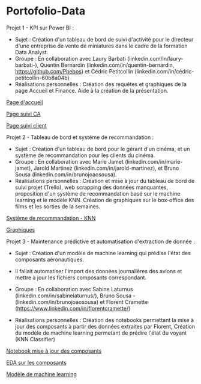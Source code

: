 # Portofolio-Data

Projet 1 - KPI sur Power BI : 
   - Sujet : Création d'un tableau de bord de suivi d'activité pour le directeur d'une entreprise de vente de miniatures dans le cadre de la formation Data Analyst.
   - Groupe : En collaboration avec Laury Barbati (linkedin.com/in/laury-barbati-), Quentin Bernardin (linkedin.com/in/quentin-bernardin, https://github.com/Phebos) et Cédric Petitcollin (linkedin.com/in/cédric-petitcollin-60b8a04b)
   - Réalisations personnelles : Création des requêtes et graphiques de la page Accueil et Finance. Aide à la création de la présentation.

[Page d'accueil](https://github.com/Pimpmydata/Portofolio-Data/blob/main/projet1/Page%20Accueil.png)

[Page suivi CA](https://github.com/Pimpmydata/Portofolio-Data/blob/main/projet1/Page%20Finance%202.png)

[Page suivi client](https://github.com/Pimpmydata/Portofolio-Data/blob/main/projet1/Page%20Finance%202.png)

Projet 2 - Tableau de bord et système de recommandation :

   - Sujet : Création d'un tableau de bord pour le gérant d'un cinéma, et un système de recommandation pour les clients du cinéma.
   - Groupe : En collaboration avec Marie Jamet (linkedin.com/in/marie-jamet), Jarold Martinez (linkedin.com/in/jarold-martinez), et Bruno Sousa (linkedin.com/in/brunojoaosousa).
   - Réalisations personnelles : Création et mise à jour du tableau de bord de suivi projet (Trello), web scrapping des données manquantes,
                                 proposition d'un système de recommandation basé sur le machine learning et le modèle KNN. Création de
                                 graphiques sur le box-office des films et les sorties de la semaines.
     
[Système de recommandation - KNN](https://github.com/Pimpmydata/Portofolio-Data/blob/main/projet2/ML_Projet_2_BGA.ipynb)

[Graphiques](https://github.com/Pimpmydata/Portofolio-Data/blob/main/projet2/Data_Viz_Projet2.ipynb)

Projet 3 - Maintenance prédictive et automatisation d'extraction de donnée :

   - Sujet : Création d'un modèle de machine learning qui prédise l'état des composants aéronautiques.
   - Il fallait automatiser l'import des données journalières des avions et mettre à jour les fichiers composants correspondant.
   - Groupe : En collaboration avec Sabine Laturnus (linkedin.com/in/sabinelaturnus/), Bruno Sousa -(linkedin.com/in/brunojoaosousa) et Florent Cramette (https://www.linkedin.com/in/florentcramette/)

   - Réalisations personnelles : Création des notebooks permettant la mise à jour des composants à partir des données extraites par Florent,
                                 Création du modèle de machine learning permetant de prédire l'état du voyant (KNN Classifier)
     
[Notebook mise à jour des composants](https://github.com/Pimpmydata/Portofolio-Data/blob/main/projet3/compo_actualise.ipynb)

[EDA sur les composants](https://github.com/Pimpmydata/Portofolio-Data/blob/main/projet3/EDA%20skyanalitics.ipynb)

[Modèle de machine learning](https://github.com/Pimpmydata/Portofolio-Data/blob/main/projet3/ML_P3_update.ipynb)
